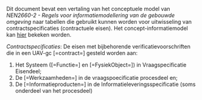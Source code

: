 Dit document bevat een vertaling van het conceptuele model van _NEN2660-2 - Regels voor informatiemodellering van de gebouwde omgeving_ naar tabellen die gebruikt kunnen worden voor uitwisseling van contractspecificaties (contractuele eisen).
Het concept-informatiemodel kan [hier]( https://docs.crow.nl/onto-verkenner/contractspecificaties/) bekeken worden.

<p><dfn data-lt="Contractspecificaties">Contractspecificaties</dfn>: De eisen met bijbehorende verificatievoorschriften die in een UAV-gc [=contract=] gesteld worden aan:
<ol> <li> Het Systeem ([=Functie=] en [=FysiekObject=]) in Vraagspecificatie Eisendeel; </li>
<li> De [=Werkzaamheden=] in de vraagspoecificatie procesdeel en; </li>
<li> De [=Informatieproducten=] in de Informatieleveringsspecificatie (soms onderdeel van het procesdeel)</li></ol></p>	
